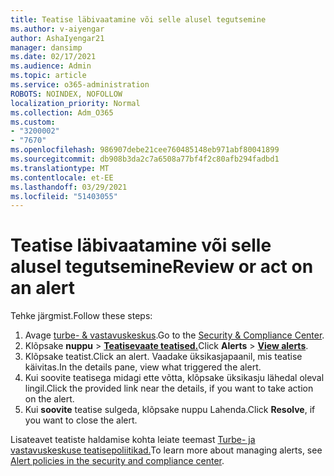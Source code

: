 ```yaml
---
title: Teatise läbivaatamine või selle alusel tegutsemine
ms.author: v-aiyengar
author: AshaIyengar21
manager: dansimp
ms.date: 02/17/2021
ms.audience: Admin
ms.topic: article
ms.service: o365-administration
ROBOTS: NOINDEX, NOFOLLOW
localization_priority: Normal
ms.collection: Adm_O365
ms.custom:
- "3200002"
- "7670"
ms.openlocfilehash: 986907debe21cee760485148eb971abf80041899
ms.sourcegitcommit: db908b3da2c7a6508a77bf4f2c80afb294fadbd1
ms.translationtype: MT
ms.contentlocale: et-EE
ms.lasthandoff: 03/29/2021
ms.locfileid: "51403055"
---
```

# <a name="review-or-act-on-an-alert"></a><span data-ttu-id="2ab78-102">Teatise läbivaatamine või selle alusel tegutsemine</span><span class="sxs-lookup"><span data-stu-id="2ab78-102">Review or act on an alert</span></span>

<span data-ttu-id="2ab78-103">Tehke järgmist.</span><span class="sxs-lookup"><span data-stu-id="2ab78-103">Follow these steps:</span></span>

1. <span data-ttu-id="2ab78-104">Avage [turbe- & vastavuskeskus](https://go.microsoft.com/fwlink/p/?linkid=2077143).</span><span class="sxs-lookup"><span data-stu-id="2ab78-104">Go to the [Security & Compliance Center](https://go.microsoft.com/fwlink/p/?linkid=2077143).</span></span>
1. <span data-ttu-id="2ab78-105">Klõpsake **nuppu**  >  **[Teatisevaate teatised.](https://go.microsoft.com/fwlink/?linkid=2103301)**</span><span class="sxs-lookup"><span data-stu-id="2ab78-105">Click **Alerts** > **[View alerts](https://go.microsoft.com/fwlink/?linkid=2103301)**.</span></span>
1. <span data-ttu-id="2ab78-106">Klõpsake teatist.</span><span class="sxs-lookup"><span data-stu-id="2ab78-106">Click an alert.</span></span> <span data-ttu-id="2ab78-107">Vaadake üksikasjapaanil, mis teatise käivitas.</span><span class="sxs-lookup"><span data-stu-id="2ab78-107">In the details pane, view what triggered the alert.</span></span>
1. <span data-ttu-id="2ab78-108">Kui soovite teatisega midagi ette võtta, klõpsake üksikasju lähedal oleval lingil.</span><span class="sxs-lookup"><span data-stu-id="2ab78-108">Click the provided link near the details, if you want to take action on the alert.</span></span>
1. <span data-ttu-id="2ab78-109">Kui **soovite** teatise sulgeda, klõpsake nuppu Lahenda.</span><span class="sxs-lookup"><span data-stu-id="2ab78-109">Click **Resolve**, if you want to close the alert.</span></span>

<span data-ttu-id="2ab78-110">Lisateavet teatiste haldamise kohta leiate teemast [Turbe- ja vastavuskeskuse teatisepoliitikad.](https://go.microsoft.com/fwlink/?linkid=2103211)</span><span class="sxs-lookup"><span data-stu-id="2ab78-110">To learn more about managing alerts, see [Alert policies in the security and compliance center](https://go.microsoft.com/fwlink/?linkid=2103211).</span></span>

